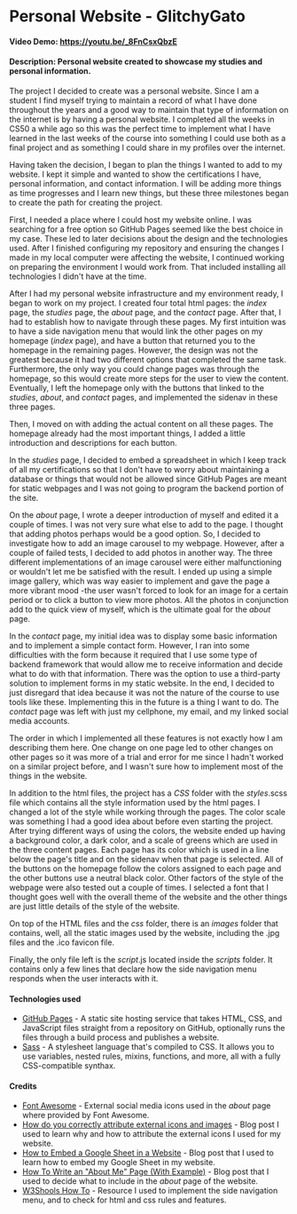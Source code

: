 # Personal Website - GlitchyGato
#### Video Demo:  <https://youtu.be/_8FnCsxQbzE>
#### Description: Personal website created to showcase my studies and personal information.

The project I decided to create was a personal website. Since I am a student I find myself trying to maintain a record of what I have done throughout the years and a good way to maintain that type of information on the internet is by having a personal website. I completed all the weeks in CS50 a while ago so this was the perfect time to implement what I have learned in the last weeks of the course into something I could use both as a final project and as something I could share in my profiles over the internet.

Having taken the decision, I began to plan the things I wanted to add to my website. I kept it simple and wanted to show the certifications I have, personal information, and contact information. I will be adding more things as time progresses and I learn new things, but these three milestones began to create the path for creating the project.

First, I needed a place where I could host my website online. I was searching for a free option so GitHub Pages seemed like the best choice in my case. These led to later decisions about the design and the technologies used. After I finished configuring my repository and ensuring the changes I made in my local computer were affecting the website, I continued working on preparing the environment I would work from. That included installing all technologies I didn't have at the time.

After I had my personal website infrastructure and my environment ready, I began to work on my project. I created four total html pages: the _index_ page, the _studies_ page, the _about_ page, and the _contact_ page. After that, I had to establish how to navigate through these pages. My first intuition was to have a side navigation menu that would link the other pages on my homepage (_index_ page), and have a button that returned you to the homepage in the remaining pages. However, the design was not the greatest because it had two different options that completed the same task. Furthermore, the only way you could change pages was through the homepage, so this would create more steps for the user to view the content. Eventually, I left the homepage only with the buttons that linked to the _studies_, _about_, and _contact_ pages, and implemented the sidenav in these three pages.

Then, I moved on with adding the actual content on all these pages. The homepage already had the most important things, I added a little introduction and descriptions for each button.

In the _studies_ page, I decided to embed a spreadsheet in which I keep track of all my certifications so that I don't have to worry about maintaining a database or things that would not be allowed since GitHub Pages are meant for static webpages and I was not going to program the backend portion of the site.

On the _about_ page, I wrote a deeper introduction of myself and edited it a couple of times. I was not very sure what else to add to the page. I thought that adding photos perhaps would be a good option. So, I decided to investigate how to add an image carousel to my webpage. However, after a couple of failed tests, I decided to add photos in another way. The three different implementations of an image carousel were either malfunctioning or wouldn't let me be satisfied with the result. I ended up using a simple image gallery, which was way easier to implement and gave the page a more vibrant mood -the user wasn't forced to look for an image for a certain period or to click a button to view more photos. All the photos in conjunction add to the quick view of myself, which is the ultimate goal for the _about_ page.

In the _contact_ page, my initial idea was to display some basic information and to implement a simple contact form. However, I ran into some difficulties with the form because it required that I use some type of backend framework that would allow me to receive information and decide what to do with that information. There was the option to use a third-party solution to implement forms in my static website. In the end, I decided to just disregard that idea because it was not the nature of the course to use tools like these. Implementing this in the future is a thing I want to do. The _contact_ page was left with just my cellphone, my email, and my linked social media accounts.

The order in which I implemented all these features is not exactly how I am describing them here. One change on one page led to other changes on other pages so it was more of a trial and error for me since I hadn't worked on a similar project before, and I wasn't sure how to implement most of the things in the website.

In addition to the html files, the project has a _CSS_ folder with the _styles_.scss file which contains all the style information used by the html pages. I changed a lot of the style while working through the pages. The color scale was something I had a good idea about before even starting the project. After trying different ways of using the colors, the website ended up having a background color, a dark color, and a scale of greens which are used in the three content pages. Each page has its color which is used in a line below the page's title and on the sidenav when that page is selected. All of the buttons on the homepage follow the colors assigned to each page and the other buttons use a neutral black color. Other factors of the style of the webpage were also tested out a couple of times. I selected a font that I thought goes well with the overall theme of the website and the other things are just little details of the style of the website.

On top of the HTML files and the _css_ folder, there is an _images_ folder that contains, well, all the static images used by the website, including the .jpg files and the .ico favicon file.

Finally, the only file left is the _script_.js located inside the _scripts_ folder. It contains only a few lines that declare how the side navigation menu responds when the user interacts with it.

#### Technologies used
* [GitHub Pages](https://pages.github.com/) - A static site hosting service that takes HTML, CSS, and JavaScript files straight from a repository on GitHub, optionally runs the files through a build process and publishes a website.
* [Sass](https://sass-lang.com/) - A stylesheet language that's compiled to CSS. It allows you to use variables, nested rules, mixins, functions, and more, all with a fully CSS-compatible synthax.

#### Credits

* [Font Awesome](https://fontawesome.com/) - External social media icons used in the _about_ page where provided by Font Awesome.
* [How do you correctly attribute external icons and images](https://www.linkedin.com/advice/1/how-do-you-correctly-attribute-external-icons-images) - Blog post I used to learn why and how to attribute the external icons I used for my website.
* [How to Embed a Google Sheet in a Website](https://www.groovypost.com/howto/embed-a-google-sheet-in-a-website/) - Blog post that I used to learn how to embed my Google Sheet in my website.
* [How To Write an "About Me" Page (With Example)](https://www.indeed.com/career-advice/career-development/how-to-write-an-about-me) - Blog post that I used to decide what to include in the _about_ page of the website.
* [W3Shools How To](https://www.w3schools.com/howto/default.asp) - Resource I used to implement the side navigation menu, and to check for html and css rules and features.